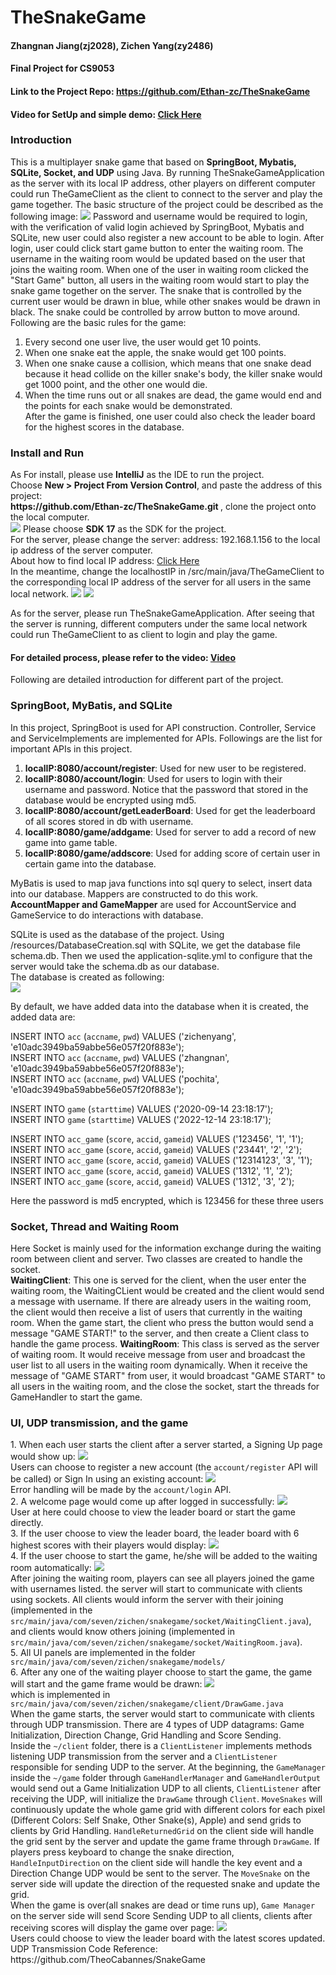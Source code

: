 # TheSnakeGame
<h4> Zhangnan Jiang(zj2028), Zichen Yang(zy2486)</h4>
<h4> Final Project for CS9053 </h4>
<h4> Link to the Project Repo: <a href = "https://www.youtube.com/watch?v=wDBBOvSAy58&ab_channel=ZichenYang">https://github.com/Ethan-zc/TheSnakeGame</a> </h4>

<h4>Video for SetUp and simple demo: <a href="https://www.avast.com/c-how-to-find-ip-address">Click Here</a></h4>

<h3> Introduction</h3>
This is a multiplayer snake game that based on <b>SpringBoot, Mybatis, SQLite, Socket, and UDP</b> using Java. 
By running TheSnakeGameApplication as the server with its local IP address, other players on different computer
could run TheGameClient as the client to connect to the server and play the game together. The basic structure of the
project could be described as the following image: 
<img src="/src/main/resources/imgs/ProjectStructure.png"/>
Password and username would be required to login, with the verification of valid login achieved by SpringBoot, 
Mybatis and SQLite, new user could also register a new account to be able to login. 
After login, user could click start game button to enter the waiting room. The username in the waiting room
would be updated based on the user that joins the waiting room. When one of the user in waiting room clicked the
"Start Game" button, all users in the waiting room would start to play the snake game together on the server. 
The snake that is controlled by the current user would be drawn in blue, while other snakes would be drawn in black. 
The snake could be controlled by arrow button to move around. Following are the basic rules for the game: <br>

1. Every second one user live, the user would get 10 points. <br>
2. When one snake eat the apple, the snake would get 100 points.  <br>
3. When one snake cause a collision, which means that one snake dead because it head collide on the killer snake's body, 
the killer snake would get 1000 point, and the other one would die. <br>
4. When the time runs out or all snakes are dead, the game would end and the points for each snake would be demonstrated. <br> 
After the game is finished, one user could also check the leader board for the highest scores in the database. 


<h3> Install and Run</h3>
As For install, please use <b>IntelliJ</b> as the IDE to run the project. <br>
Choose <b>New > Project From Version Control</b>, and paste the address of this project: <br>
<b>https://github.com/Ethan-zc/TheSnakeGame.git </b>, 
clone the project onto the local computer. <br>
<img src="/src/main/resources/imgs/newProj.png"/>
Please choose <b>SDK 17</b> as the SDK for the project. <br>
For the server, please change the server: address: 192.168.1.156 to the local ip address of the server computer. <br>
About how to find local IP address: <a href="https://www.avast.com/c-how-to-find-ip-address">Click Here</a> <br>
In the meantime, change the localhostIP in /src/main/java/TheGameClient to the corresponding local IP address of the server
for all users in the same local network. 
<img src="/src/main/resources/imgs/changeIP.png"/>
<img src="/src/main/resources/imgs/clientIP.png"/>

As for the server, please run TheSnakeGameApplication. After seeing that the server is running, 
different computers under the same local network could run TheGameClient to as client to login and play the game. <br>

<h4>For detailed process, please refer to the video: <a href="https://www.youtube.com/watch?v=wDBBOvSAy58&ab_channel=ZichenYang">Video</a></h4>

Following are detailed introduction for different part of the project. 

<h3> SpringBoot, MyBatis, and SQLite</h3>

In this project, SpringBoot is used for API construction. Controller, Service and ServiceImplements are implemented for 
APIs. Followings are the list for important APIs in this project. 
1. <b>localIP:8080/account/register</b>: Used for new user to be registered. 
2. <b>localIP:8080/account/login</b>: Used for users to login with their username and password. Notice that the password that stored in the database would be encrypted using md5. 
3. <b>localIP:8080/account/getLeaderBoard</b>: Used for get the leaderboard of all scores stored in db with username. 
4. <b>localIP:8080/game/addgame</b>: Used for server to add a record of new game into game table. 
5. <b>localIP:8080/game/addscore</b>: Used for adding score of certain user in certain game into the database.

MyBatis is used to map java functions into sql query to select, insert data into our database. Mappers are constructed to
do this work. <b>AccountMapper and GameMapper</b> are used for AccountService and GameService to do interactions with database. 

SQLite is used as the database of the project. Using /resources/DatabaseCreation.sql with SQLite, we get the database file schema.db. 
Then we used the application-sqlite.yml to configure that the server would take the schema.db as our database. <br>
The database is created as following: <br>
<img src="/src/main/resources/imgs/db.png"/>

By default, we have added data into the database when it is created, the added data are: <br>

INSERT INTO `acc` (`accname`, `pwd`) VALUES ('zichenyang', 'e10adc3949ba59abbe56e057f20f883e'); <br>
INSERT INTO `acc` (`accname`, `pwd`) VALUES ('zhangnan', 'e10adc3949ba59abbe56e057f20f883e'); <br>
INSERT INTO `acc` (`accname`, `pwd`) VALUES ('pochita', 'e10adc3949ba59abbe56e057f20f883e'); <br>

INSERT INTO `game` (`starttime`) VALUES ('2020-09-14 23:18:17'); <br>
INSERT INTO `game` (`starttime`) VALUES ('2022-12-14 23:18:17'); <br>

INSERT INTO `acc_game` (`score`, `accid`, `gameid`) VALUES ('123456', '1', '1'); <br>
INSERT INTO `acc_game` (`score`, `accid`, `gameid`) VALUES ('23441', '2', '2'); <br>
INSERT INTO `acc_game` (`score`, `accid`, `gameid`) VALUES ('12314123', '3', '1'); <br>
INSERT INTO `acc_game` (`score`, `accid`, `gameid`) VALUES ('1312', '1', '2'); <br>
INSERT INTO `acc_game` (`score`, `accid`, `gameid`) VALUES ('1312', '3', '2'); <br>

Here the password is md5 encrypted, which is 123456 for these three users

<h3> Socket, Thread and Waiting Room </h3>
Here Socket is mainly used for the information exchange during the waiting room between client and server. 
Two classes are created to handle the socket. <br>
<b>WaitingClient</b>: This one is served for the client, when the user enter the waiting room, the WaitingCLient would be created
and the client would send a message with username. If there are already users in the waiting room, the client would then receive a list
of users that currently in the waiting room. When the game start, the client who press the button would send a message "GAME START!" to the server, 
and then create a Client class to handle the game process. 
<b>WaitingRoom</b>: This class is served as the server of waiting room. It would receive message from user and broadcast the 
user list to all users in the waiting room dynamically. When it receive the message of "GAME START" from user, it would broadcast
"GAME START" to all users in the waiting room, and the close the socket, start the threads for GameHandler to start the game. 


<h3> UI, UDP transmission, and the game </h3>
1. When each user starts the client after a server started, a Signing Up page would show up: <img src="/src/main/resources/imgs/SignUp.png"/><br>
Users can choose to register a new account (the <code>account/register</code> API will be called) or Sign In using an existing account: <img src="/src/main/resources/imgs/LogIn.png"/><br>
Error handling will be made by the <code>account/login</code> API. <br>
2. A welcome page would come up after logged in successfully:  <img src="/src/main/resources/imgs/Welcome.png"/><br>
User at here could choose to view the leader board or start the game directly. <br>
3. If the user choose to view the leader board, the leader board with 6 highest scores with their players would display: 
<img src="/src/main/resources/imgs/LeaderBoard.png"/><br>
4. If the user choose to start the game, he/she will be added to the waiting room automatically: <img src="/src/main/resources/imgs/Waiting.png"/><br>
After joining the waiting room, players can see all players joined the game with usernames listed. the server will start to communicate with clients using sockets. 
All clients would inform the server with their joining (implemented in the <code>src/main/java/com/seven/zichen/snakegame/socket/WaitingClient.java</code>), 
and clients would know others joining (implemented in <code>src/main/java/com/seven/zichen/snakegame/socket/WaitingRoom.java</code>). <br>
5. All UI panels are implemented in the folder <code>src/main/java/com/seven/zichen/snakegame/models/</code><br>
6. After any one of the waiting player choose to start the game, the game will start and the game frame would be drawn: <img src="/src/main/resources/imgs/Game.png"/><br>
which is implemented in <code>src/main/java/com/seven/zichen/snakegame/client/DrawGame.java</code><br>
When the game starts, the server would start to communicate with clients through UDP transmission. There are 4 types of UDP datagrams: Game Initialization, Direction Change, Grid Handling and Score Sending. <br>
Inside the <code>~/client</code> folder, there is a <code>ClientListener</code> implements methods listening UDP transmission from the server and a <code>ClientListener</code> 
responsible for sending UDP to the server. At the beginning, the <code>GameManager</code> inside the <code>~/game</code> folder through <code>GameHandlerManager</code> and <code>GameHandlerOutput</code> 
would send out a Game Initialization UDP to all clients, <code>ClientListener</code> after receiving the UDP, will initialize the <code>DrawGame</code> through <code>Client</code>. <code>MoveSnakes</code> will 
continuously update the whole game grid with different colors for each pixel (Different Colors: Self Snake, Other Snake(s), Apple) and send grids to clients by Grid Handling. <code>HandleReturnedGrid</code> on the client side will handle the grid sent by the server 
and update the game frame through <code>DrawGame</code>. If players press keyboard to change the snake direction, <code>HandleInputDirection</code> on the client side will handle the key event and 
a Direction Change UDP would be sent to the server. The <code>MoveSnake</code> on the server side will update the direction of the requested snake and update the grid. <br>
When the game is over(all snakes are dead or time runs up), <code>Game Manager</code> on the server side will send Score Sending UDP to all clients, clients after receiving scores will display the game over page: <img src="/src/main/resources/imgs/GameOver.png"/><br>
Users could choose to view the leader board with the latest scores updated.  <br>
UDP Transmission Code Reference: https://github.com/TheoCabannes/SnakeGame 